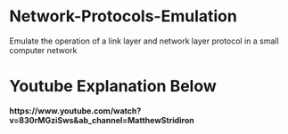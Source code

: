 # Network-Protocols-Emulation
Emulate the operation of a link layer and network layer protocol in a small computer network
<h1> Youtube Explanation Below </h1>
<b> https://www.youtube.com/watch?v=830rMGziSws&ab_channel=MatthewStridiron </b>
